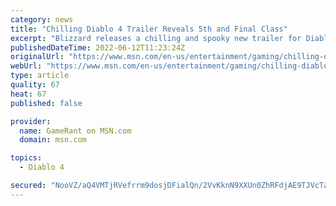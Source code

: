 ```yaml
---
category: news
title: "Chilling Diablo 4 Trailer Reveals 5th and Final Class"
excerpt: "Blizzard releases a chilling and spooky new trailer for Diablo 4 that confirms the game's fifth and final playable class."
publishedDateTime: 2022-06-12T11:23:24Z
originalUrl: "https://www.msn.com/en-us/entertainment/gaming/chilling-diablo-4-trailer-reveals-5th-and-final-class/ar-AAYnG9W"
webUrl: "https://www.msn.com/en-us/entertainment/gaming/chilling-diablo-4-trailer-reveals-5th-and-final-class/ar-AAYnG9W"
type: article
quality: 67
heat: 67
published: false

provider:
  name: GameRant on MSN.com
  domain: msn.com

topics:
  - Diablo 4

secured: "NooVZ/aQ4VMTjRVefrrm9dosjDFialQn/2VvKknN9XXUn0ZhRFdjAE9TJVcTaL1vALdXHDLa3d1y6qm0lxAPh5GERIJGOUYFjyVKrc9bF785i3TjL+Y3RflgdQQMnFWSwf9TDPZLcdn8VfwD8NPAGg4aezuzlPdKm+pRi30Yym0RaNLzd6+WYYI+3tHzRVliu8JmFSIuNMy6Cll2d2nQNSNkIYXT4pyswdq3MMq+3fuNHCozLmm1sw7GUPmqEMiT+q+td/63/U/ru5qXbSYlAd3eTr628+++f6kywaQAUQNbvEeOAfSXoBEMMoIIEmU22FrD+/3lvM9q0eB3/4CyWGsKW7Kf3LqPNBue5fk4H8M=;cfUmJ+nE844f+VcCEerZhw=="
---
```


